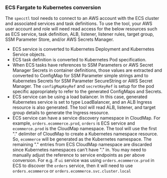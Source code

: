 ### ECS Fargate to Kubernetes conversion
The `specctl` tool needs to connect to an AWS account with the ECS cluster and associated services and task definitions. To use the tool, your AWS user account and role will need read access for the below resources such as ECS service, task definition, ALB, listener, listener rules, target group, SSM Parameter Store, and/or AWS Secrets Manager. 

* ECS service is converted to Kubernetes Deployment and Kubernetes Service objects. 
* ECS task definition is converted to Kubernetes Pod specification.
* When ECS tasks have references to SSM Parameters or AWS Secret Manager Secrets in container definitions, those values are extracted and converted to ConfigMap for SSM Parameter simple strings amd to Kubernetes Secrets for SSM Parameter SecureString or AWS Secret Manager. The `configMapKeyRef` and `secretKeyRef` is setup for the pod specific appropriately to refer to the generated ConfigMaps and Secrets.
* ECS service can be using a load balancer. In this case, generated Kubernetes service is set to type LoadBalancer, and an ALB Ingress resource is also generated. The tool will read ALB, listener, and target group details to generate the Ingress resource. 
* ECS service can have a service discovery namespace in CloudMap. For example, `orders.ecommerce.prod`, `orders` is ECS service and `ecommerce.prod` is the CloudMap namespace. The tool will use the first "." delimiter of CloudMap to create a Kubernetes namespace resource. So, `ecommerce` will be generated as the Kubernetes namespace. The remaining "." entries from ECS CloudMap namespace are discarded since Kubernetes namespaces can't have "." in. You may need to manually adjust the reference to service endpoints as per above conversion. For e.g. if `ui` service was using `orders.ecommerce.prod` in ECS to discover the `orders` service, then it will need to use `orders.ecommerce` or `orders.ecommerce.svc.cluster.local`
